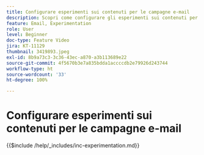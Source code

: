 ```yaml
---
title: Configurare esperimenti sui contenuti per le campagne e-mail
description: Scopri come configurare gli esperimenti sui contenuti per test A/B ed esplora quali contenuti e-mail sono più efficaci per raggiungere gli obiettivi aziendali.
feature: Email, Experimentation
role: User
level: Beginner
doc-type: Feature Video
jira: KT-11129
thumbnail: 3419893.jpeg
exl-id: 8b9a73c3-3c36-43ec-a870-a3b113689e22
source-git-commit: 4f5670b3e7a835bdda1accccdb2e79926d243744
workflow-type: ht
source-wordcount: '33'
ht-degree: 100%

---
```


# Configurare esperimenti sui contenuti per le campagne e-mail

{{$include /help/_includes/inc-experimentation.md}}

